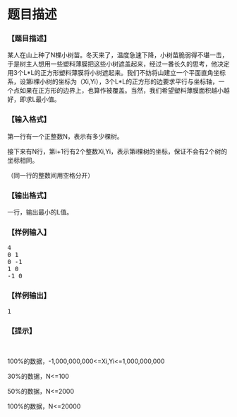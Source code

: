 # 题目描述


<h3>
【题目描述】
</h3>
<p>
某人在山上种了N棵小树苗。冬天来了，温度急速下降，小树苗脆弱得不堪一击，于是树主人想用一些塑料薄膜把这些小树遮盖起来，经过一番长久的思考，他决定用3个L*L的正方形塑料薄膜将小树遮起来。我们不妨将山建立一个平面直角坐标系，设第i棵小树的坐标为（Xi,Yi），3个L*L的正方形的边要求平行与坐标轴，一个点如果在正方形的边界上，也算作被覆盖。当然，我们希望塑料薄膜面积越小越好，即求L最小值。
</p>
<h3>
【输入格式】
</h3>
<p>
第一行有一个正整数N，表示有多少棵树。
</p>
<p>
接下来有N行，第i+1行有2个整数Xi,Yi，表示第i棵树的坐标，保证不会有2个树的坐标相同。
</p>
<p>
（同一行的整数间用空格分开）
</p>
<h3>
【输出格式】
</h3>
<p>
一行，输出最小的L值。
</p>
<h3>
【样例输入】
</h3>
<pre>4
0 1
0 -1
1 0
-1 0
</pre>
<h3>
【样例输出】
</h3>
<pre>1
</pre>
<h3>
【提示】
</h3>
<p>
<br/>
</p>
<p>
100%的数据，-1,000,000,000&lt;=Xi,Yi&lt;=1,000,000,000
</p>
<p>
30%的数据，N&lt;=100
</p>
<p>
50%的数据，N&lt;=2000
</p>
<p>
100%的数据，N&lt;=20000
</p>
<p>
<br/>
</p>
<p>
<br/>
</p>
<br/>
